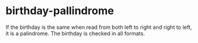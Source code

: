 # birthday-pallindrome
If the birthday is the same when read from both left to right and right to left, it is a palindrome. The birthday is checked in all formats.
